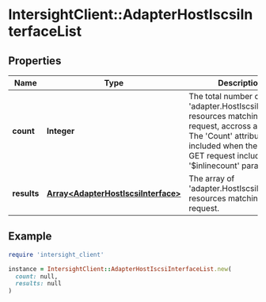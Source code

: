 # IntersightClient::AdapterHostIscsiInterfaceList

## Properties

| Name | Type | Description | Notes |
| ---- | ---- | ----------- | ----- |
| **count** | **Integer** | The total number of &#39;adapter.HostIscsiInterface&#39; resources matching the request, accross all pages. The &#39;Count&#39; attribute is included when the HTTP GET request includes the &#39;$inlinecount&#39; parameter. | [optional] |
| **results** | [**Array&lt;AdapterHostIscsiInterface&gt;**](AdapterHostIscsiInterface.md) | The array of &#39;adapter.HostIscsiInterface&#39; resources matching the request. | [optional] |

## Example

```ruby
require 'intersight_client'

instance = IntersightClient::AdapterHostIscsiInterfaceList.new(
  count: null,
  results: null
)
```

